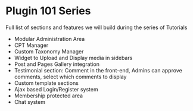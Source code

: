 # Plugin 101 Series

Full list of sections and features we will build during the series of Tutorials

* Modular Administration Area
* CPT Manager
* Custom Taxonomy Manager
* Widget to Upload and Display media in sidebars
* Post and Pages Gallery integration
* Testimonial section: Comment in the front-end, Admins can approve comments, select which comments to display
* Custom template sections
* Ajax based Login/Register system
* Membership protected area
* Chat system